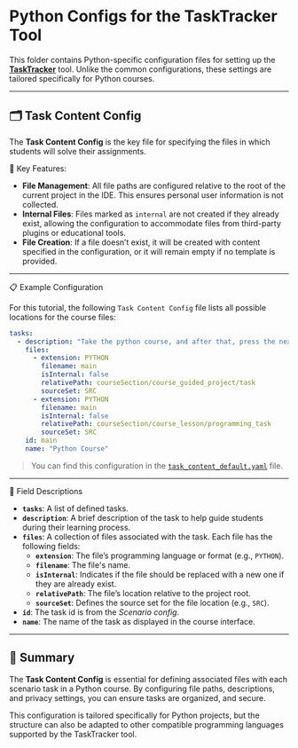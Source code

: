 # Python Configs for the TaskTracker Tool

This folder contains Python-specific configuration files for setting up the [**TaskTracker**](https://github.com/JetBrains-Research/tasktracker-3) tool.
Unlike the common configurations, these settings are tailored specifically for Python courses.

---

## 🗂️ Task Content Config

The **Task Content Config** is the key file for specifying the files in which students will solve their assignments.

🔑 Key Features:
- **File Management**: All file paths are configured relative to the root of the current project in the IDE. This ensures personal user information is not collected.
- **Internal Files**: Files marked as `internal` are not created if they already exist, allowing the configuration to accommodate files from third-party plugins or educational tools.
- **File Creation**: If a file doesn’t exist, it will be created with content specified in the configuration, or it will remain empty if no template is provided.

---

📋 Example Configuration

For this tutorial, the following `Task Content Config` file lists all possible locations for the course files:

```yaml
tasks:
  - description: "Take the python course, and after that, press the next button."
    files:
      - extension: PYTHON
        filename: main
        isInternal: false
        relativePath: courseSection/course_guided_project/task
        sourceSet: SRC
      - extension: PYTHON
        filename: main
        isInternal: false
        relativePath: courseSection/course_lesson/programming_task
        sourceSet: SRC
    id: main
    name: "Python Course"
```

> You can find this configuration in the [`task_content_default.yaml`](./task_content_default.yaml) file.

---

📝 Field Descriptions

- **`tasks`**: A list of defined tasks.
- **`description`**: A brief description of the task to help guide students during their learning process.
- **`files`**: A collection of files associated with the task. Each file has the following fields:
    - **`extension`**: The file’s programming language or format (e.g., `PYTHON`).
    - **`filename`**: The file's name.
    - **`isInternal`**: Indicates if the file should be replaced with a new one if they are already exist.
    - **`relativePath`**: The file’s location relative to the project root.
    - **`sourceSet`**: Defines the source set for the file location (e.g., `SRC`).
- **`id`**: The task id is from the *Scenario config*.
- **`name`**: The name of the task as displayed in the course interface.

--- 

## 🚀 Summary

The **Task Content Config** is essential for defining associated files with each scenario task in a Python course.
By configuring file paths, descriptions, and privacy settings, you can ensure tasks are organized, and secure.

This configuration is tailored specifically for Python projects,
but the structure can also be adapted to other compatible programming languages supported by the TaskTracker tool.
